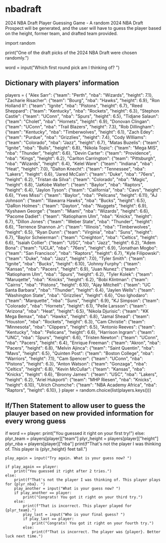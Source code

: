 # nbadraft
2024 NBA Draft Player Guessing Game - A random 2024 NBA Draft Prospect will be generated, and the user will have to guess the player based on the height, former team, and drafted team provided. 

import random

print("One of the draft picks of the 2024 NBA Draft were chosen randomly.")

word = input("Which first round pick am I thinking of? ")

## Dictionary with players' information
players = {
    "Alex Sarr": {"team": "Perth", "nba": "Wizards", "height": 7.1},
    "Zacharie Risacher": {"team": "Bourg", "nba": "Hawks", "height": 6.9},
    "Ron Holland II": {"team": "Ignite", "nba": "Pistons", "height": 6.7},
    "Reed Sheppard": {"team": "Kentucky", "nba": "Rockets", "height": 6.3},
    "Stephon Castle": {"team": "UConn", "nba": "Spurs", "height": 6.5},
    "Tidjane Salaun": {"team": "Cholet", "nba": "Hornets", "height": 6.9},
    "Donovan Clingan": {"team": "UConn", "nba": "Trail Blazers", "height": 7.3},
    "Rob Dillingham": {"team": "Kentucky", "nba": "Timberwolves", "height": 6.1},
    "Zach Edey": {"team": "Purdue", "nba": "Grizzlies", "height": 7.4},
    "Cody WIlliams": {"team": "Colorado", "nba": "Jazz", "height": 6.7},
    "Matas Buzelis": {"team": "Ignite", "nba": "Bulls", "height": 6.8},
    "Nikola Topic": {"team": "Mega MIS", "nba": "Thunder", "height": 6.6},
    "Devin Carter": {"team": "Providence", "nba": "Kings", "height": 6.2},
    "Carlton Carrington": {"team": "Pittsburgh", "nba": "Wizards", "height": 6.4},
    "Kelel Ware": {"team": "Indiana", "nba": "Heat", "height": 7.0},
    "Dalton Knecht": {"team": "Tennessee", "nba": "Lakers", "height": 6.6},
    "Jared McCain": {"team": "Duke", "nba": "76ers", "height": 6.2},
    "Tristan da Silva": {"team": "Colorado", "nba": "Magic", "height": 6.8},
    "JaKobe Walter": {"team": "Baylor", "nba": "Raptors", "height": 6.4},
    "Jaylon Tyson": {"team": "California", "nba": "Cavs", "height": 6.6},
    "Yves Missi": {"team": "Baylor", "nba": "Pelicans", "height": 6.11},
    "AJ Johnson": {"team": "Illawarra Hawks", "nba": "Bucks", "height": 6.5},
    "DaRon Holmes": {"team": "Dayton", "nba": "Nuggets", "height": 6.9},
    "Kyshawn George": {"team": "Miami", "nba": "Wizards", "height": 6.6},
    "Pacome Dadiet": {"team": "Ratiopharm Ulm", "nba": "Knicks", "height": 6.7},
    "Dillon Jones": {"team": "Weber State", "nba": "Thunder", "height": 6.6},
    "Terrence Shannon Jr": {"team": "Illinois", "nba": "Timberwolves", "height": 6.5},
    "Ryan Dunn": {"team": "Virginia", "nba": "Suns", "height": 6.7},
    "Baylor Scheierman": {"team": "Creighton", "nba": "Celtics", "height": 6.6},
    "Isaiah Collier": {"team": "USC", "nba": "Jazz", "height": 6.2},
    "Adem Bona": {"team": "UCLA", "nba": "76ers", "height": 6.9},
    "Jonathan Mogbo": {"team": "San Francisco", "nba": "Raptors", "height": 6.7},
    "Kyle Filipowski": {"team": "Duke", "nba": "Jazz", "height": 7.0},
    "Tyler Smith": {"team": "Ignite", "nba": "Bucks", "height": 6.10},
    "Johnny Furphy": {"team": "Kansas", "nba": "Pacers", "height": 6.9},
    "Juan Nunez": {"team": "Ratiopharm Ulm", "nba": "Spurs", "height": 6.2},
    "Tyler Kolek": {"team": "Maruqette", "nba": "Knicks", "height": 6.2},
    "Bobi Klintman": {"team": "Cairns", "nba": "Pistons", "height": 6.10},
    "Ajay Mitchell": {"team": "UC Santa Barbara", "nba": "Thunder", "height": 6.4},
    "Jaylen Wells": {"team": "Washington State", "nba": "Grizzlies", "height": 6.6},
    "Oso Ighodaro": {"team": "Marquette", "nba": "Suns", "height": 6.9},
    "KJ Simpson": {"team": "Colorado", "nba": "Hornets", "height": 6.1},
    "Pelle Larsson": {"team": "Arizona", "nba": "Heat", "height": 6.5},
    "Nikola Djurisic": {"team": "KK Mega Bemax", "nba": "Hawks", "height": 6.8},
    "Jamal Shead": {"team": "Houston", "nba": "Rockets", "height": 6.3},
    "Cam Christie": {"team": "Minnesota", "nba": "Clippers", "height": 6.5},
    "Antonio Reeves": {"team": "Kentucky", "nba": "Pelicans", "height": 6.6},
    "Harrison Ingram": {"team": "UNC", "nba": "Spurs", "height": 6.6},
    "Tristen Newton": {"team": "UConn", "nba": "Pacers", "height": 6.4},
    "Enrique Freeman": {"team": "Akron", "nba": "Pacers", "height": 6.8},
    "Melvin Ajinca": {"team": "Saint Quentin", "nba": "Mavs", "height": 6.5},
    "Quinten Post": {"team": "Boston College", "nba": "Warriors", "height": 7.1},
    "Cam Spencer": {"team": "UConn", "nba": "Pistons", "height": 6.3},
    "Anton Watson": {"team": "Gonzaga", "nba": "Celtics", "height": 6.8},
    "Kevin McCullar": {"team": "Kansas", "nba": "Knicks", "height": 6.6},
    "Bronny James": {"team": "USC", "nba": "Lakers", "height": 6.2},
    "Ariel Hukporti": {"team": "MHP Riesen", "nba": "Knicks", "height": 6.10},
    "Ulrich Chomche": {"team": "NBA Academy Africa", "nba": "Raptors", "height": 6.10},
}
player = random.choice(list(players.keys()))

## If/Then Statement to allow user to guess the plauyer based on new provided information for every wrong guess
if word == player:
    print("You guessed it right on your first try!")
else:
    plyr_team = players[player]["team"]
    plyr_height = players[player]["height"]
    plyr_nba = players[player]["nba"]
    print(f"That's not the player I was thinking of. This player is {plyr_height} feet tall.")


    play_again = input("Try again. What is your guess now? ")

    if play_again == player:
        print("You guessed it right after 2 tries.")
    else:
        print(f"That's not the player I was thinking of. This player plays for {plyr_nba}. ")
        play_another = input("What is your guess now? ")
        if play_another == player:
            print("Congrats! You got it right on your third try.")
        else:
            print(f"That is incorrect. This player played for {plyr_team}.")
            play_last = input("Who is your final guess? ")
            if play_last == player:
                print("Congrats! You got it right on your fourth try.")
            else:
                print(f"That is incorrect. The player was {player}. Better luck next time.")
                

